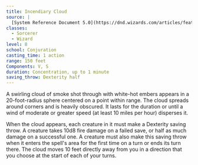 ```yaml
---
title: Incendiary Cloud
source: |
  [System Reference Document 5.0](https://dnd.wizards.com/articles/features/systems-reference-document-srd)
classes:
  - Sorcerer
  - Wizard
level: 8
school: Conjuration
casting_time: 1 action
range: 150 feet
Components: V, S
duration: Concentration, up to 1 minute
saving_throw: Dexterity half
---
```


A swirling cloud of smoke shot through with white-hot embers appears in a 20-foot-radius sphere centered on a point within range. The cloud spreads around corners and is heavily obscured. It lasts for the duration or until a wind of moderate or greater speed (at least 10 miles per hour) disperses it.

When the cloud appears, each creature in it must make a Dexterity saving throw. A creature takes 10d8 fire damage on a failed save, or half as much damage on a successful one. A creature must also make this saving throw when it enters the spell's area for the first time on a turn or ends its turn there.  The cloud moves 10 feet directly away from you in a direction that you choose at the start of each of your turns.
